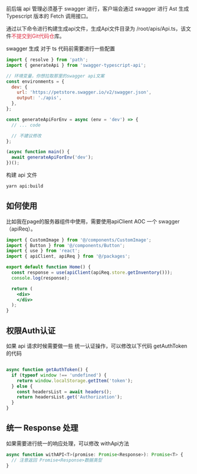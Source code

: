前后端 api 管理必须基于 <font style="color:rgb(38, 38, 38);">swagger 进行，客户端会通过 swagger 进行 Ast 生成 Typescript 版本的 Fetch 调用接口。</font>

<font style="color:rgb(38, 38, 38);">通过以下命令进行构建生成api文件，生成Api文件目录为 /root/apis/Api.ts，该文件</font><font style="color:#DF2A3F;">不提交到Git代码仓</font><font style="color:rgb(38, 38, 38);">库。</font>

swagger 生成 对于 ts 代码前需要进行一些配置

```jsx
import { resolve } from 'path';
import { generateApi } from 'swagger-typescript-api';

// 环境变量，你想拉取那里的swagger api文案
const environments = {
  dev: {
    url: 'https://petstore.swagger.io/v2/swagger.json',
    output: './apis',
  },
};

const generateApiForEnv = async (env = 'dev') => {
  // ... code 

  // 不建议修改
};

(async function main() {
  await generateApiForEnv('dev');
})();

```

<font style="color:rgb(38, 38, 38);">构建 api 文件</font>

```bash
yarn api:build
```

## 如何使用
比如我在page的服务器组件中使用，需要使用apiClient AOC 一个 <font style="color:rgb(38, 38, 38);">swagger （apiReq）。</font>

```jsx
import { CustomImage } from '@/components/CustomImage';
import { Button } from '@/components/Button';
import { use } from 'react';
import { apiClient, apiReq } from '@/packages';

export default function Home() {
  const response = use(apiClient(apiReq.store.getInventory()));
  console.log(response);

  return (
    <div>
    </div>
  );
}
```

## 权限Auth认证
如果 api 请求时候需要做一些 统一认证操作，可以修改以下代码 getAuthToken 的代码

```jsx

async function getAuthToken() {
  if (typeof window !== 'undefined') {
    return window.localStorage.getItem('token');
  } else {
    const headersList = await headers();
    return headersList.get('Authorization');
  }
}

```

##  统一 Response 处理
如果需要进行统一的响应处理，可以修改 withApi方法

```jsx
async function withAPI<T>(promise: Promise<Response>): Promise<T> {
  // 注意返回 Promise<Response>数据类型
}
```











































